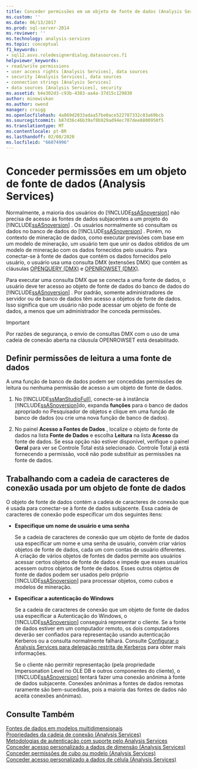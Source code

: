 ```yaml
---
title: Conceder permissões em um objeto de fonte de dados (Analysis Services) | Microsoft Docs
ms.custom: ''
ms.date: 06/13/2017
ms.prod: sql-server-2014
ms.reviewer: ''
ms.technology: analysis-services
ms.topic: conceptual
f1_keywords:
- sql12.asvs.roledesignerdialog.datasources.f1
helpviewer_keywords:
- read/write permissions
- user access rights [Analysis Services], data sources
- security [Analysis Services], data sources
- connection strings [Analysis Services]
- data sources [Analysis Services], security
ms.assetid: b4e302d3-c93b-4383-aa4a-37d15c129830
author: minewiskan
ms.author: owend
manager: craigg
ms.openlocfilehash: 4a869d2033adaa57be0ace522787332c03a69bcb
ms.sourcegitcommit: b87d36c46b39af8b929ad94ec707dee8800950f5
ms.translationtype: MT
ms.contentlocale: pt-BR
ms.lasthandoff: 02/08/2020
ms.locfileid: "66074996"
---
```

# <a name="grant-permissions-on-a-data-source-object-analysis-services"></a>Conceder permissões em um objeto de fonte de dados (Analysis Services)
  Normalmente, a maioria dos usuários do [!INCLUDE[ssASnoversion](../../includes/ssasnoversion-md.md)] não precisa de acesso às fontes de dados subjacentes a um projeto do [!INCLUDE[ssASnoversion](../../includes/ssasnoversion-md.md)] . Os usuários normalmente só consultam os dados no banco de dados do [!INCLUDE[ssASnoversion](../../includes/ssasnoversion-md.md)] . Porém, no contexto de mineração de dados, como executar previsões com base em um modelo de mineração, um usuário tem que unir os dados obtidos de um modelo de mineração com os dados fornecidos pelo usuário. Para conectar-se à fonte de dados que contém os dados fornecidos pelo usuário, o usuário usa uma consulta DMX (extensões DMX) que contém as cláusulas [OPENQUERY &#40;DMX&#41;](/sql/dmx/source-data-query-openquery) e [OPENROWSET &#40;DMX&#41;](/sql/dmx/source-data-query-openrowset).  
  
 Para executar uma consulta DMX que se conecta a uma fonte de dados, o usuário deve ter acesso ao objeto de fonte de dados do banco de dados do [!INCLUDE[ssASnoversion](../../includes/ssasnoversion-md.md)] . Por padrão, somente administradores de servidor ou de banco de dados têm acesso a objetos de fonte de dados. Isso significa que um usuário não pode acessar um objeto de fonte de dados, a menos que um administrador lhe conceda permissões.  
  
> [!IMPORTANT]  
>  Por razões de segurança, o envio de consultas DMX com o uso de uma cadeia de conexão aberta na cláusula OPENROWSET está desabilitado.  
  
## <a name="set-read-permissions-to-a-data-source"></a>Definir permissões de leitura a uma fonte de dados  
 A uma função de banco de dados podem ser concedidas permissões de leitura ou nenhuma permissão de acesso a um objeto de fonte de dados.  
  
1.  No [!INCLUDE[ssManStudioFull](../../includes/ssmanstudiofull-md.md)], conecte-se à instância [!INCLUDE[ssASnoversion](../../includes/ssasnoversion-md.md)]do, expanda **funções** para o banco de dados apropriado no Pesquisador de objetos e clique em uma função de banco de dados (ou crie uma nova função de banco de dados).  
  
2.  No painel **Acesso a Fontes de Dados** , localize o objeto de fonte de dados na lista **Fonte de Dados** e escolha **Leitura** na lista **Acesso** da fonte de dados. Se essa opção não estiver disponível, verifique o painel **Geral** para ver se Controle Total está selecionado. Controle Total já está fornecendo a permissão, você não pode substituir as permissões na fonte de dados.  
  
## <a name="working-with-the-connection-string-used-by-a-data-source-object"></a>Trabalhando com a cadeia de caracteres de conexão usada por um objeto de fonte de dados  
 O objeto de fonte de dados contém a cadeia de caracteres de conexão que é usada para conectar-se à fonte de dados subjacente. Essa cadeia de caracteres de conexão pode especificar um dos seguintes itens:  
  
-   **Especifique um nome de usuário e uma senha**  
  
     Se a cadeia de caracteres de conexão que um objeto de fonte de dados usa especificar um nome e uma senha de usuário, convém criar vários objetos de fonte de dados, cada um com contas de usuário diferentes. A criação de vários objetos de fontes de dados permite aos usuários acessar certos objetos de fonte de dados e impede que esses usuários acessem outros objetos de fonte de dados. Esses outros objetos de fonte de dados podem ser usados pelo próprio [!INCLUDE[ssASnoversion](../../includes/ssasnoversion-md.md)] para processar objetos, como cubos e modelos de mineração.  
  
-   **Especificar a autenticação do Windows**  
  
     Se a cadeia de caracteres de conexão que um objeto de fonte de dados usa especificar a Autenticação do Windows, o [!INCLUDE[ssASnoversion](../../includes/ssasnoversion-md.md)] conseguirá representar o cliente. Se a fonte de dados estiver em um computador remoto, os dois computadores deverão ser confiados para representação usando autenticação Kerberos ou a consulta normalmente falhará. Consulte [Configurar o Analysis Services para delegação restrita de Kerberos](../instances/configure-analysis-services-for-kerberos-constrained-delegation.md) para obter mais informações.  
  
     Se o cliente não permitir representação (pela propriedade Impersonation Level no OLE DB e outros componentes do cliente), o [!INCLUDE[ssASnoversion](../../includes/ssasnoversion-md.md)] tentará fazer uma conexão anônima à fonte de dados subjacente. Conexões anônimas a fontes de dados remotas raramente são bem-sucedidas, pois a maioria das fontes de dados não aceita conexões anônimas).  
  
## <a name="see-also"></a>Consulte Também  
 [Fontes de dados em modelos multidimensionais](data-sources-in-multidimensional-models.md)   
 [Propriedades da cadeia de conexão &#40;Analysis Services&#41;](../instances/connection-string-properties-analysis-services.md)   
 [Metodologias de autenticação com suporte pelo Analysis Services](../instances/authentication-methodologies-supported-by-analysis-services.md)   
 [Conceder acesso personalizado a dados de dimensão &#40;Analysis Services&#41;](grant-custom-access-to-dimension-data-analysis-services.md)   
 [Conceder permissões de cubo ou modelo &#40;Analysis Services&#41;](grant-cube-or-model-permissions-analysis-services.md)   
 [Conceder acesso personalizado a dados de célula &#40;Analysis Services&#41;](grant-custom-access-to-cell-data-analysis-services.md)  
  
  
